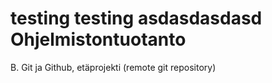 testing testing asdasdasdasd
Ohjelmistontuotanto
===================

B. Git ja Github, etäprojekti (remote git repository)
